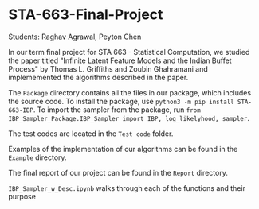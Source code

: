 # STA-663-Final-Project

Students: Raghav Agrawal, Peyton Chen

In our term final project for STA 663 - Statistical Computation, we studied the paper titled "Infinite Latent Feature Models
and the Indian Buffet Process" by Thomas L. Griffiths and Zoubin Ghahramani and implememented the algorithms described in the paper.

The `Package` directory contains all the files in our package, which includes the source code. To install the package, use `python3 -m pip install STA-663-IBP`. To import the sampler from the package, run `from IBP_Sampler_Package.IBP_Sampler import IBP, log_likelyhood, sampler`.

The test codes are located in the `Test code` folder. 

Examples of the implementation of our algorithms can be found in the `Example` directory. 

The final report of our project can be found in the `Report` directory. 

`IBP_Sampler_w_Desc.ipynb` walks through each of the functions and their purpose 
